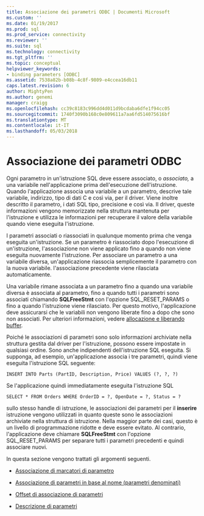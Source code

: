 ```yaml
---
title: Associazione dei parametri ODBC | Documenti Microsoft
ms.custom: ''
ms.date: 01/19/2017
ms.prod: sql
ms.prod_service: connectivity
ms.reviewer: ''
ms.suite: sql
ms.technology: connectivity
ms.tgt_pltfrm: ''
ms.topic: conceptual
helpviewer_keywords:
- binding parameters [ODBC]
ms.assetid: 7538a82b-b08b-4c8f-9809-e4ccea16db11
caps.latest.revision: 6
author: MightyPen
ms.author: genemi
manager: craigg
ms.openlocfilehash: cc39c8183c996dd4d011d9bcdaba6dfe1f94cc05
ms.sourcegitcommit: 1740f3090b168c0e809611a7aa6fd514075616bf
ms.translationtype: MT
ms.contentlocale: it-IT
ms.lasthandoff: 05/03/2018
---
```

# <a name="binding-parameters-odbc"></a>Associazione dei parametri ODBC
Ogni parametro in un'istruzione SQL deve essere associato, o *associato,* a una variabile nell'applicazione prima dell'esecuzione dell'istruzione. Quando l'applicazione associa una variabile a un parametro, descrive tale variabile, indirizzo, tipo di dati C e così via, per il driver. Viene inoltre descritto il parametro, i dati SQL tipo, precisione e così via. Il driver, queste informazioni vengono memorizzate nella struttura mantenuta per l'istruzione e utilizza le informazioni per recuperare il valore della variabile quando viene eseguita l'istruzione.  
  
 I parametri associati o riassociati in qualunque momento prima che venga eseguita un'istruzione. Se un parametro è riassociato dopo l'esecuzione di un'istruzione, l'associazione non viene applicato fino a quando non viene eseguita nuovamente l'istruzione. Per associare un parametro a una variabile diversa, un'applicazione riassocia semplicemente il parametro con la nuova variabile. l'associazione precedente viene rilasciata automaticamente.  
  
 Una variabile rimane associata a un parametro fino a quando una variabile diversa è associata al parametro, fino a quando tutti i parametri sono associati chiamando **SQLFreeStmt** con l'opzione SQL_RESET_PARAMS o fino a quando l'istruzione viene rilasciato. Per questo motivo, l'applicazione deve assicurarsi che le variabili non vengono liberate fino a dopo che sono non associati. Per ulteriori informazioni, vedere [allocazione e liberando buffer](../../../odbc/reference/develop-app/allocating-and-freeing-buffers.md).  
  
 Poiché le associazioni di parametri sono solo informazioni archiviate nella struttura gestita dal driver per l'istruzione, possono essere impostate in qualsiasi ordine. Sono anche indipendenti dell'istruzione SQL eseguita. Si supponga, ad esempio, un'applicazione associa i tre parametri, quindi viene eseguita l'istruzione SQL seguente:  
  
```  
INSERT INTO Parts (PartID, Description, Price) VALUES (?, ?, ?)  
```  
  
 Se l'applicazione quindi immediatamente eseguita l'istruzione SQL  
  
```  
SELECT * FROM Orders WHERE OrderID = ?, OpenDate = ?, Status = ?  
```  
  
 sullo stesso handle di istruzione, le associazioni dei parametri per il **inserire** istruzione vengono utilizzati in quanto queste sono le associazioni archiviate nella struttura di istruzione. Nella maggior parte dei casi, questo è un livello di programmazione ridotte e deve essere evitato. Al contrario, l'applicazione deve chiamare **SQLFreeStmt** con l'opzione SQL_RESET_PARAMS per separare tutti i parametri precedenti e quindi associare nuovi.  
  
 In questa sezione vengono trattati gli argomenti seguenti.  
  
-   [Associazione di marcatori di parametro](../../../odbc/reference/develop-app/binding-parameter-markers.md)  
  
-   [Associazione di parametri in base al nome (parametri denominati)](../../../odbc/reference/develop-app/binding-parameters-by-name-named-parameters.md)  
  
-   [Offset di associazione di parametri](../../../odbc/reference/develop-app/parameter-binding-offsets.md)  
  
-   [Descrizione di parametri](../../../odbc/reference/develop-app/describing-parameters.md)
